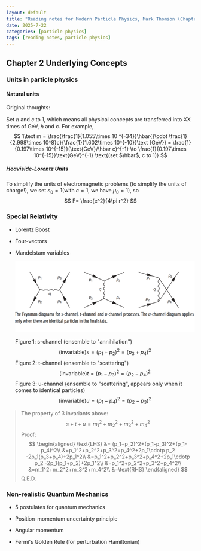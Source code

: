 ```yaml
---
layout: default
title: "Reading notes for Modern Particle Physics, Mark Thomson (Chapter 2)"
date: 2025-7-22
categories: [particle physics]
tags: [reading notes, particle physics]
---
```


## Chapter 2 Underlying Concepts

### Units in particle physics

#### Natural units

Original thoughts:

Set $\hbar$ and $c$ to 1, which means all physical concepts are transferred into XX times of GeV, $\hbar$ and c. For example,
$$
1\text m = \frac{\frac{1}{1.055\times 10 ^{-34}}\hbar{}\cdot \frac{1}{2.998\times 10^8}c}{\frac{1}{1.602\times 10^{-10}}\text {GeV}} = \frac{1}{0.197\times 10^{-15}}(\text{GeV}/\hbar c)^{-1} \to \frac{1}{0.197\times 10^{-15}}\text{GeV}^{-1} \text{(set $\hbar$, c to 1)}
$$

##### Heaviside-Lorentz Units

To simplify the units of electromagnetic problems (to simplify the units of charge!), we set $\varepsilon_0 = 1$(with $c= 1$, we have $\mu_0=1$), so
$$
F= \frac{e^2}{4\pi r^2}
$$

### Special Relativity

- Lorentz Boost

- Four-vectors

- Mandelstam variables

  ![image-20250726190355680](https://raw.githubusercontent.com/stur007/img/main/img/202507261904227.png)

  Figure 1: s-channel (ensemble to "annihilation")
  $$
  \text{(invariable)}s = (p_1+p_2)^2 = (p_3+p_4)^2
  $$
  Figure 2: t-channel (ensemble to "scattering")
  $$
  \text{(invariable)}t = (p_1-p_3)^2 = (p_2-p_4)^2
  $$
  Figure 3: u-channel (ensemble to "scattering", appears only when it comes to identical particles)
  $$
  \text{(invariable)}u=(p_1-p_4)^2=(p_2-p_3)^2
  $$

> The property of 3 invariants above:
> $$
> s+t+u = m_1^2+m_2^2+m_3^2+m_4^2
> $$
> Proof:
> $$
> \begin{aligned}
> \text{LHS} &= (p_1+p_2)^2+(p_1-p_3)^2+(p_1-p_4)^2\\
> &=p_1^2+p_2^2+p_3^2+p_4^2+2p_1\cdotp p_2 -2p_1(p_3+p_4)+2p_1^2\\
> &=p_1^2+p_2^2+p_3^2+p_4^2+2p_1\cdotp p_2 -2p_1(p_1+p_2)+2p_1^2\\
> &=p_1^2+p_2^2+p_3^2+p_4^2\\
> &=m_1^2+m_2^2+m_3^2+m_4^2\\
> &=\text{RHS}
> \end{aligned}
> $$
> Q.E.D.

### Non-realistic Quantum Mechanics

- 5 postulates for quantum mechanics

- Position-momentum uncertainty principle

- Angular momentum

- Fermi's Golden Rule (for perturbation Hamiltonian)